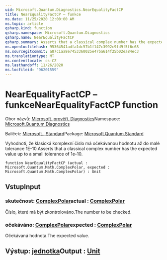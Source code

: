 ```yaml
---
uid: Microsoft.Quantum.Diagnostics.NearEqualityFactCP
title: NearEqualityFactCP – funkce
ms.date: 11/25/2020 12:00:00 AM
ms.topic: article
qsharp.kind: function
qsharp.namespace: Microsoft.Quantum.Diagnostics
qsharp.name: NearEqualityFactCP
qsharp.summary: Asserts that a classical complex number has the expected value up to a small tolerance of 1e-10.
ms.openlocfilehash: 95364541adfa1dc57b1f147c3992c9fd9f5f6c68
ms.sourcegitcommit: a87c1aa8e7453360025e47ba614f25b02ea84ec3
ms.translationtype: MT
ms.contentlocale: cs-CZ
ms.lasthandoff: 11/26/2020
ms.locfileid: "96201559"
---
```

# <a name="nearequalityfactcp-function"></a><span data-ttu-id="207de-102">NearEqualityFactCP – funkce</span><span class="sxs-lookup"><span data-stu-id="207de-102">NearEqualityFactCP function</span></span>

<span data-ttu-id="207de-103">Obor názvů: [Microsoft. prověří. Diagnostics](xref:Microsoft.Quantum.Diagnostics)</span><span class="sxs-lookup"><span data-stu-id="207de-103">Namespace: [Microsoft.Quantum.Diagnostics](xref:Microsoft.Quantum.Diagnostics)</span></span>

<span data-ttu-id="207de-104">Balíček: [Microsoft.. Standard](https://nuget.org/packages/Microsoft.Quantum.Standard)</span><span class="sxs-lookup"><span data-stu-id="207de-104">Package: [Microsoft.Quantum.Standard](https://nuget.org/packages/Microsoft.Quantum.Standard)</span></span>


<span data-ttu-id="207de-105">Vyhodnotí, že klasická komplexní číslo má očekávanou hodnotu až do malé tolerance 1E-10.</span><span class="sxs-lookup"><span data-stu-id="207de-105">Asserts that a classical complex number has the expected value up to a small tolerance of 1e-10.</span></span>

```qsharp
function NearEqualityFactCP (actual : Microsoft.Quantum.Math.ComplexPolar, expected : Microsoft.Quantum.Math.ComplexPolar) : Unit
```


## <a name="input"></a><span data-ttu-id="207de-106">Vstup</span><span class="sxs-lookup"><span data-stu-id="207de-106">Input</span></span>

### <a name="actual--complexpolar"></a><span data-ttu-id="207de-107">skutečnost: [ComplexPolar](xref:Microsoft.Quantum.Math.ComplexPolar)</span><span class="sxs-lookup"><span data-stu-id="207de-107">actual : [ComplexPolar](xref:Microsoft.Quantum.Math.ComplexPolar)</span></span>

<span data-ttu-id="207de-108">Číslo, které má být zkontrolováno.</span><span class="sxs-lookup"><span data-stu-id="207de-108">The number to be checked.</span></span>


### <a name="expected--complexpolar"></a><span data-ttu-id="207de-109">očekáváno: [ComplexPolar](xref:Microsoft.Quantum.Math.ComplexPolar)</span><span class="sxs-lookup"><span data-stu-id="207de-109">expected : [ComplexPolar](xref:Microsoft.Quantum.Math.ComplexPolar)</span></span>

<span data-ttu-id="207de-110">Očekávaná hodnota.</span><span class="sxs-lookup"><span data-stu-id="207de-110">The expected value.</span></span>



## <a name="output--unit"></a><span data-ttu-id="207de-111">Výstup: [jednotka](xref:microsoft.quantum.lang-ref.unit)</span><span class="sxs-lookup"><span data-stu-id="207de-111">Output : [Unit](xref:microsoft.quantum.lang-ref.unit)</span></span>

